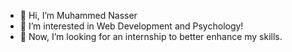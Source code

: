 - 👋 Hi, I’m Muhammed Nasser
- 👀 I’m interested in Web Development and Psychology!
- 💞️ Now, I’m looking for an internship to better enhance my skills.
